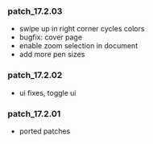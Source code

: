 ### patch_17.2.03
- swipe up in right corner cycles colors
- bugfix: cover page
- enable zoom selection in document
- add more pen sizes
### patch_17.2.02
- ui fixes, toggle ui 
### patch_17.2.01
- ported patches
